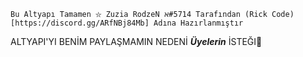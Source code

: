 ```Bu Altyapı Tamamen ⛦ Zuzia RodzeN ℵ#5714 Tarafından (Rick Code)[https://discord.gg/ARfNBj84Mb] Adına Hazırlanmıştır``` 


ALTYAPI'YI BENİM PAYLAŞMAMIN NEDENİ **___Üyelerin___** İSTEĞI🤠

  
